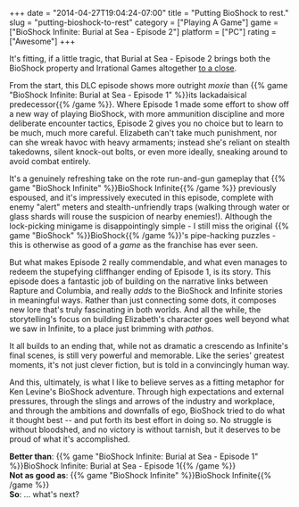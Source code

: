 +++
date = "2014-04-27T19:04:24-07:00"
title = "Putting BioShock to rest."
slug = "putting-bioshock-to-rest"
category = ["Playing A Game"]
game = ["BioShock Infinite: Burial at Sea - Episode 2"]
platform = ["PC"]
rating = ["Awesome"]
+++

It's fitting, if a little tragic, that Burial at Sea - Episode 2 brings both the BioShock property and Irrational Games altogether <a href="http://www.vg247.com/2014/02/18/ken-levine-shuttering-irrational-games/">to a close</a>.

From the start, this DLC episode shows more outright <i>moxie</i> than {{% game "BioShock Infinite: Burial at Sea - Episode 1" %}}its lackadaisical predecessor{{% /game %}}.  Where Episode 1 made some effort to show off a new way of playing BioShock, with more ammunition discipline and more deliberate encounter tactics, Episode 2 gives you no choice but to learn to be much, much more careful.  Elizabeth can't take much punishment, nor can she wreak havoc with heavy armaments; instead she's reliant on stealth takedowns, silent knock-out bolts, or even more ideally, sneaking around to avoid combat entirely.

It's a genuinely refreshing take on the rote run-and-gun gameplay that {{% game "BioShock Infinite" %}}BioShock Infinite{{% /game %}} previously espoused, and it's impressively executed in this episode, complete with enemy "alert" meters and stealth-unfriendly traps (walking through water or glass shards will rouse the suspicion of nearby enemies!).  Although the lock-picking minigame is disappointingly simple - I still miss the original {{% game "BioShock" %}}BioShock{{% /game %}}'s pipe-hacking puzzles - this is otherwise as good of a <i>game</i> as the franchise has ever seen.

But what makes Episode 2 really commendable, and what even manages to redeem the stupefying cliffhanger ending of Episode 1, is its story.  This episode does a fantastic job of building on the narrative links between Rapture and Columbia, and really <i>adds</i> to the BioShock and Infinite stories in meaningful ways.  Rather than just connecting some dots, it composes new lore that's truly fascinating in both worlds.  And all the while, the storytelling's focus on building Elizabeth's character goes well beyond what we saw in Infinite, to a place just brimming with <i>pathos</i>.

It all builds to an ending that, while not as dramatic a crescendo as Infinite's final scenes, is still very powerful and memorable.  Like the series' greatest moments, it's not just clever fiction, but is told in a convincingly human way.

And this, ultimately, is what I like to believe serves as a fitting metaphor for Ken Levine's BioShock adventure.  Through high expectations and external pressures, through the slings and arrows of the industry and workplace, and through the ambitions and downfalls of ego, BioShock tried to do what it thought best -- and put forth its best effort in doing so.  No struggle is without bloodshed, and no victory is without tarnish, but it deserves to be proud of what it's accomplished.

<b>Better than</b>: {{% game "BioShock Infinite: Burial at Sea - Episode 1" %}}BioShock Infinite: Burial at Sea - Episode 1{{% /game %}}  
<b>Not as good as</b>: {{% game "BioShock Infinite" %}}BioShock Infinite{{% /game %}}  
<b>So</b>: ... what's next?
